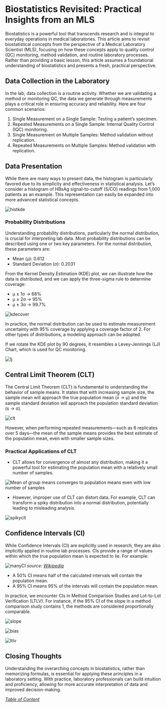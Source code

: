 # Biostatistics Revisited: Practical Insights from an MLS
Biostatistics is a powerful tool that transcends research and is integral to everyday operations in medical laboratories.
This article aims to revisit biostatistical concepts from the perspective of a Medical Laboratory Scientist (MLS),
focusing on how these concepts apply to quality control (QC) monitoring, method validation, and routine laboratory processes.
Rather than providing a basic lesson, this article assumes a foundational understanding of biostatistics and presents a fresh, practical perspective.

## Data Collection in the Laboratory
In the lab, data collection is a routine activity. Whether we are validating a method or monitoring QC,
the data we generate through measurements plays a critical role in ensuring accuracy and reliability.
Here are four common scenarios:
1. Single Measurement on a Single Sample: Testing a patient’s specimen.
2. Repeated Measurements on a Single Sample: Internal Quality Control (IQC) monitoring.
3. Single Measurement on Multiple Samples: Method validation without replication.
4. Repeated Measurements on Multiple Samples: Method validation with replication.

## Data Presentation
While there are many ways to present data, the histogram is particularly favored due to its simplicity and effectiveness in statistical analysis.
Let’s consider a histogram of HBsAg signal-to-cutoff (S/CO) readings from 1,000 patients as an example.
This representation can easily be expanded into more advanced statistical concepts.

![histkde](images/histkde.png "Histogram with KDE of HBsAg from 1,000 patients")

### Probability Distributions
Understanding probability distributions, particularly the normal distribution, is crucial for interpreting lab data.
Most probability distributions can be described using one or two key parameters.
For the normal distribution, these parameters are:
+ Mean (µ): 0.612
+ Standard Deviation (σ): 0.2031

From the Kernel Density Estimation (KDE) plot, we can illustrate how the data is distributed,
and we can apply the three-sigma rule to determine coverage:
+ μ ± 1σ → 68%
+ μ ± 2σ → 95%
+ μ ± 3σ → 99.7%

![kdecover](images/kdecover.png "Normal distribution with coverage")

In practice, the normal distribution can be used to estimate measurement uncertainty with 95% coverage by applying a coverage factor of 2.
For other types of distributions, a modeling approach can be adopted.

If we rotate the KDE plot by 90 degrees, it resembles a Levey-Jennings (LJ) Chart, which is used for QC monitoring.

![lj](images/lj.png "The familiar LJ-Chart")

## Central Limit Theorem (CLT)
The Central Limit Theorem (CLT) is fundamental to understanding the behavior of sample means. It states that with increasing sample size,
the sample mean will approach the true population mean (𝑥̅ → µ) and the sample standard deviation will approach the population standard deviation (s → σ).

![clt](images/clt.png "The Central Limit Theorem (CLT)")

However, when performing repeated measurements—such as 6 replicates over 5 days—the mean of the sample means provides the best estimate
of the population mean, even with smaller sample sizes.

### Practical Applications of CLT
+ CLT allows for convergence of almost any distribution, making it a powerful tool for estimating the population mean with a relatively small number of samples.

![](images/cltgrouping.png "Mean of group means converges to population means even with low number of samples")

+ However, improper use of CLT can distort data. For example, CLT can transform a spiky distribution into a normal distribution, potentially leading to misleading analysis.

![spikyclt](images/spikyclt.png "CLT can converge almost any distribution")

## Confidence Intervals (CI)
While Confidence Intervals (CI) are explicitly used in research, they are also implicitly applied in routine lab processes.
CIs provide a range of values within which the true population mean is expected to lie. For example:

![manyCI](images/manyCI.png "Repeated estimation (20 experiments) of CI from the same population")
*source: [Wikipedia](https://en.wikipedia.org/wiki/Confidence_interval)*

+ A 50% CI means half of the calculated intervals will contain the population mean.
+ A 95% CI means 95% of the intervals will contain the population mean.

In practice, we encounter CIs in Method Comparison Studies and Lot-to-Lot Verification (LTLV).
For instance, if the 95% CI of the slope in a method comparison study contains 1, the methods are considered proportionally comparable.

![slope](images/slope.png "Probability distribution of slopes with CI, in relation to the value slope=1")

![bias](images/bias.png "Probability distribution of bias with CI, in relation to the value bias=0")

![ltlv](images/ltlv.png "Probability distribution of readings from different lots with CI, in relation to each other, showing an overlapping zone")


## Closing Thoughts
Understanding the overarching concepts in biostatistics, rather than memorizing formulas, is essential for applying these principles in a laboratory setting.
With practice, laboratory professionals can build intuition and proficiency, allowing for more accurate interpretation of data and improved decision-making.

*[Table of Content](../index.md)*
